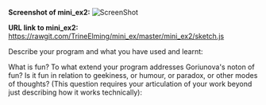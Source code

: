 **Screenshot of mini_ex2:**
![ScreenShot](https://github.com/TrineElming/mini_ex/blob/master/mini_ex2/mini_ex2.jpg)


**URL link to mini_ex2:**
https://rawgit.com/TrineElming/mini_ex/master/mini_ex2/sketch.js

Describe your program and what you have used and learnt:

What is fun? To what extend your program addresses Goriunova's noton of fun? Is it fun in relation to geekiness, or humour, or paradox, or other modes of thoughts? (This question requires your articulation of your work beyond just describing how it works technically):
